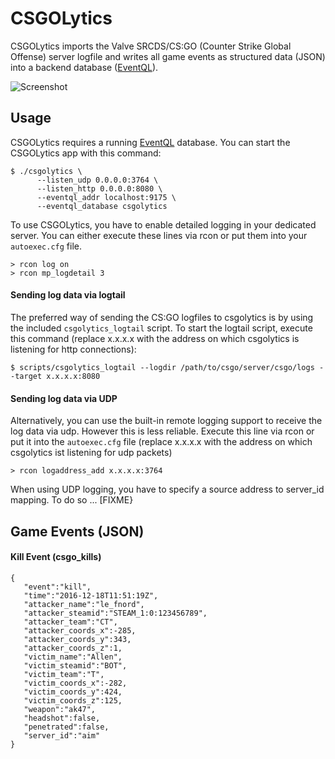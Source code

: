 CSGOLytics
==========

CSGOLytics imports the Valve SRCDS/CS:GO (Counter Strike Global Offense) server logfile and writes all game events as structured data (JSON) into a backend database ([EventQL](https://eventql.io/)).

![Screenshot](https://raw.githubusercontent.com/paulasmuth/csgolytics/master/screenshot.png)

Usage
-----

CSGOLytics requires a running [EventQL](https://eventql.io/) database. You can start the CSGOLytics app with this command:

    $ ./csgolytics \
          --listen_udp 0.0.0.0:3764 \
          --listen_http 0.0.0.0:8080 \
          --eventql_addr localhost:9175 \
          --eventql_database csgolytics

To use CSGOLytics, you have to enable detailed logging in your dedicated server. You can either execute these lines via rcon or put them into your `autoexec.cfg` file.

    > rcon log on
    > rcon mp_logdetail 3

#### Sending log data via logtail

The preferred way of sending the CS:GO logfiles to csgolytics is by using the included `csgolytics_logtail` script. To start the logtail script, execute this command (replace x.x.x.x with the address on which csgolytics is listening for http connections):

    $ scripts/csgolytics_logtail --logdir /path/to/csgo/server/csgo/logs --target x.x.x.x:8080 
    
#### Sending log data via UDP

Alternatively, you can use the built-in remote logging support to receive the log data via udp. However this is less reliable. Execute this line via rcon or put it into the `autoexec.cfg` file (replace x.x.x.x with the address on which csgolytics ist listening for udp packets)

    > rcon logaddress_add x.x.x.x:3764
    
When using UDP logging, you have to specify a source address to server_id mapping. To do so ... [FIXME}


Game Events (JSON)
------------------

#### Kill Event (csgo_kills)

    {  
       "event":"kill",
       "time":"2016-12-18T11:51:19Z",
       "attacker_name":"le_fnord",
       "attacker_steamid":"STEAM_1:0:123456789",
       "attacker_team":"CT",
       "attacker_coords_x":-285,
       "attacker_coords_y":343,
       "attacker_coords_z":1,
       "victim_name":"Allen",
       "victim_steamid":"BOT",
       "victim_team":"T",
       "victim_coords_x":-282,
       "victim_coords_y":424,
       "victim_coords_z":125,
       "weapon":"ak47",
       "headshot":false,
       "penetrated":false,
       "server_id":"aim"
    }
